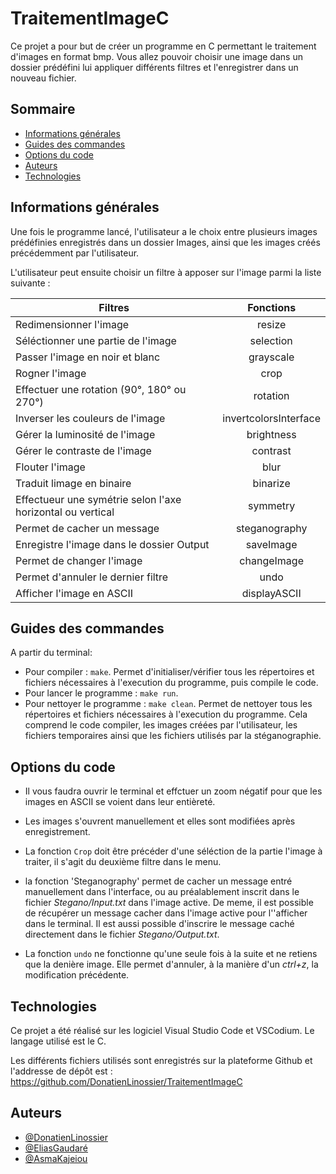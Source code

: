 
# TraitementImageC    

Ce projet a pour but de créer un programme en C permettant le traitement d'images en format bmp. Vous allez pouvoir choisir une image dans un dossier prédéfini lui appliquer différents filtres et l'enregistrer dans un nouveau fichier.

## Sommaire

* [Informations générales](#informations-générales)
* [Guides des commandes](#guides-des-commandes)
* [Options du code](#options-du-code)
* [Auteurs](#auteurs)
* [Technologies](#technologies)

## Informations générales

Une fois le programme lancé, l'utilisateur a le choix entre plusieurs images prédéfinies enregistrés dans un dossier Images, ainsi que les images créés précédemment par l'utilisateur.

L'utilisateur peut ensuite choisir un filtre à apposer sur l'image parmi la liste suivante :
 
| Filtres | Fonctions | 
|----------|:-------------:|
| Redimensionner l'image | resize | 
| Séléctionner une partie de l'image| selection | 
| Passer l'image en noir et blanc| grayscale | 
|  Rogner l'image | crop  | 
| Effectuer une rotation (90°, 180° ou 270°)| rotation | 
| Inverser les couleurs de l'image |  invertcolorsInterface | 
| Gérer la luminosité de l'image | brightness  |
| Gérer le contraste de l'image | contrast | 
| Flouter l'image | blur | 
| Traduit limage en binaire | binarize |
| Effectueur une symétrie selon l'axe horizontal ou vertical | symmetry |
| Permet de cacher un message| steganography |
| Enregistre l'image dans le dossier Output| saveImage  |
| Permet de changer l'image | changeImage  |
| Permet d'annuler le dernier filtre | undo |
| Afficher l'image en ASCII | displayASCII  |


## Guides des commandes

A partir du terminal:

* Pour compiler : `make`. Permet d'initialiser/vérifier tous les répertoires et fichiers nécessaires à l'execution du programme, puis compile le code. 
* Pour lancer le programme :  `make run`.
* Pour nettoyer le programme : `make clean`. Permet de nettoyer tous les répertoires et fichiers nécessaires à l'execution du programme. Cela comprend le code compiler, les images créées par l'utilisateur, les fichiers temporaires ainsi que les fichiers utilisés par la stéganographie.



## Options du code

* Il vous faudra ouvrir le terminal et effctuer un zoom négatif pour que les images en ASCII se voient dans leur entièreté.

* Les images s'ouvrent manuellement et elles sont modifiées après enregistrement.

* La fonction `Crop` doit être précéder d'une séléction de la partie l'image à traiter, il s'agit du deuxième filtre dans le menu.

* la fonction 'Steganography' permet de cacher un message entré manuellement dans l'interface, ou au préalablement inscrit dans le fichier *Stegano/Input.txt* dans l'image active. De meme, il est possible de récupérer un message cacher dans l'image active pour l''afficher dans le terminal. Il est aussi possible d'inscrire le message caché directement dans le fichier *Stegano/Output.txt*.

* La fonction `undo` ne fonctionne qu'une seule fois à la suite et ne retiens que la denière image. Elle permet d'annuler, à la manière d'un *ctrl+z*, la modification précédente.

## Technologies

Ce projet a été réalisé sur les logiciel Visual Studio Code et VSCodium. Le langage utilisé est le C.

Les différents fichiers utilisés sont enregistrés sur la plateforme Github et l'addresse de dépôt est : https://github.com/DonatienLinossier/TraitementImageC 



## Auteurs

- [@DonatienLinossier](https://www.github.com/DonatienLinossier)
- [@EliasGaudaré](https://www.github.com/Eliasgdr)
- [@AsmaKajeiou](https://www.github.com/asmakaj)





